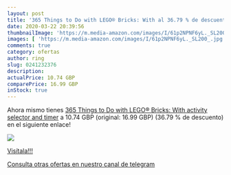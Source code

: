 ```yaml
---
layout: post
title: '365 Things to Do with LEGO® Bricks: With al 36.79 % de descuento'
date: 2020-03-22 20:39:56
thumbnailImage: 'https://m.media-amazon.com/images/I/61p2NPNF6yL._SL200_.jpg'
images: [ 'https://m.media-amazon.com/images/I/61p2NPNF6yL._SL200_.jpg' ]
comments: true
category: ofertas
author: ring
slug: 0241232376
description:
actualPrice: 10.74 GBP
comparePrice: 16.99 GBP
inStock: true
---
```


Ahora mismo tienes [365 Things to Do with LEGO® Bricks: With activity selector and timer](https://www.amazon.com/dp/0241232376/?tag=redken08-20) a 10.74 GBP (original: 16.99 GBP) (36.79 %  de descuento) en el siguiente enlace!

[![](https://m.media-amazon.com/images/I/61p2NPNF6yL._SL200_.jpg)](https://www.amazon.com/dp/0241232376/?tag=redken08-20)

[Visítala!!!](https://www.amazon.com/dp/0241232376/?tag=redken08-20)

[Consulta otras ofertas en nuestro canal de telegram](https://t.me/s/ofertas25)
